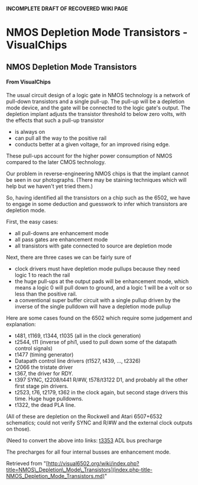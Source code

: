 **INCOMPLETE DRAFT OF RECOVERED WIKI PAGE**

# NMOS Depletion Mode Transistors - VisualChips

## NMOS Depletion Mode Transistors

#### From VisualChips

The usual circuit design of a logic gate in NMOS technology is a network of pull-down transistors and a single pull-up. The pull-up will be a depletion mode device, and the gate will be connected to the logic gate's output. The depletion implant adjusts the transistor threshold to below zero volts, with the effects that such a pull-up transistor

- is always on
- can pull all the way to the positive rail
- conducts better at a given voltage, for an improved rising edge.

These pull-ups account for the higher power consumption of NMOS compared to the later CMOS technology.

Our problem in reverse-engineering NMOS chips is that the implant cannot be seen in our photographs.  (There may be staining techniques which will help but we haven't yet tried them.)

So, having identified all the transistors on a chip such as the 6502, we have to engage in some deduction and guesswork to infer which transistors are depletion mode.

First, the easy cases:

- all pull-downs are enhancement mode
- all pass gates are enhancement mode
- all transistors with gate connected to source are depletion mode

Next, there are three cases we can be fairly sure of

- clock drivers must have depletion mode pullups because they need logic 1 to reach the rail
- the huge pull-ups at the output pads will be enhancement mode, which means a logic 0 will pull down to ground, and a logic 1 will be a volt or so less than the positive rail.
- a conventional super buffer circuit with a single pullup driven by the inverse of the single pulldown will have a depletion mode pullup

Here are some cases found on the 6502 which require some judgement and explanation:

- t481, t1169, t1344, t1035 (all in the clock generation)
- t2544, t11  (inverse of phi1, used to pull down some of the datapath control signals)
- t1477 (timing generator)
- Datapath control line drivers (t1527, t439, ..., t2326)
- t2066 the tristate driver
- t367, the driver for RDY.
- t397 SYNC, t2208/t441 R/#W, t578/t3122 D1, and probably all the other first stage pin drivers.
- t2523, t76, t2179, t362 in the clock again, but second stage drivers this time.  Huge huge pulldowns.
- t1322, the dead PLA line.

(All of these are depletion on the Rockwell and Atari 6507+6532 schematics; could not verify SYNC and R/#W and the external clock outputs on those).

(Need to convert the above into links: [t3353](http://visual6502.org/JSSim/expert.html?nosim=t&find=t3353) ADL bus precharge

The precharges for all four internal busses are enhancement mode.

Retrieved from "[http://visual6502.org/wiki/index.php?title=NMOS\_Depletion\_Mode\_Transistors](index.php-title-NMOS_Depletion_Mode_Transistors.md)"

